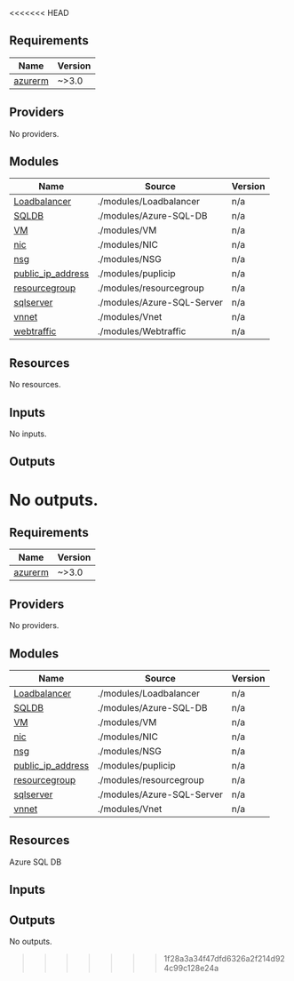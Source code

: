 <<<<<<< HEAD
## Requirements

| Name | Version |
|------|---------|
| <a name="requirement_azurerm"></a> [azurerm](#requirement\_azurerm) | ~>3.0 |

## Providers

No providers.

## Modules

| Name | Source | Version |
|------|--------|---------|
| <a name="module_Loadbalancer"></a> [Loadbalancer](#module\_Loadbalancer) | ./modules/Loadbalancer | n/a |
| <a name="module_SQLDB"></a> [SQLDB](#module\_SQLDB) | ./modules/Azure-SQL-DB | n/a |
| <a name="module_VM"></a> [VM](#module\_VM) | ./modules/VM | n/a |
| <a name="module_nic"></a> [nic](#module\_nic) | ./modules/NIC | n/a |
| <a name="module_nsg"></a> [nsg](#module\_nsg) | ./modules/NSG | n/a |
| <a name="module_public_ip_address"></a> [public\_ip\_address](#module\_public\_ip\_address) | ./modules/puplicip | n/a |
| <a name="module_resourcegroup"></a> [resourcegroup](#module\_resourcegroup) | ./modules/resourcegroup | n/a |
| <a name="module_sqlserver"></a> [sqlserver](#module\_sqlserver) | ./modules/Azure-SQL-Server | n/a |
| <a name="module_vnnet"></a> [vnnet](#module\_vnnet) | ./modules/Vnet | n/a |
| <a name="module_webtraffic"></a> [webtraffic](#module\_webtraffic) | ./modules/Webtraffic | n/a |

## Resources

No resources.

## Inputs

No inputs.

## Outputs

No outputs.
=======
## Requirements

| Name | Version |
|------|---------|
| <a name="requirement_azurerm"></a> [azurerm](#requirement\_azurerm) | ~>3.0 |

## Providers

No providers.

## Modules

| Name | Source | Version |
|------|--------|---------|
| <a name="module_Loadbalancer"></a> [Loadbalancer](#module\_Loadbalancer) | ./modules/Loadbalancer | n/a |
| <a name="module_SQLDB"></a> [SQLDB](#module\_SQLDB) | ./modules/Azure-SQL-DB | n/a |
| <a name="module_VM"></a> [VM](#module\_VM) | ./modules/VM | n/a |
| <a name="module_nic"></a> [nic](#module\_nic) | ./modules/NIC | n/a |
| <a name="module_nsg"></a> [nsg](#module\_nsg) | ./modules/NSG | n/a |
| <a name="module_public_ip_address"></a> [public\_ip\_address](#module\_public\_ip\_address) | ./modules/puplicip | n/a |
| <a name="module_resourcegroup"></a> [resourcegroup](#module\_resourcegroup) | ./modules/resourcegroup | n/a |
| <a name="module_sqlserver"></a> [sqlserver](#module\_sqlserver) | ./modules/Azure-SQL-Server | n/a |
| <a name="module_vnnet"></a> [vnnet](#module\_vnnet) | ./modules/Vnet | n/a |

## Resources

Azure SQL DB

## Inputs



## Outputs

No outputs.
>>>>>>> 1f28a3a34f47dfd6326a2f214d924c99c128e24a
